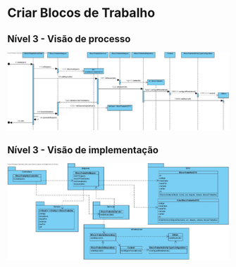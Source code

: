 # Criar Blocos de Trabalho

## Nível 3 - Visão de processo

![CriarBlocosTrabalho](CriarBlocosTrabalhoSD.jpg)



## Nível 3 - Visão de implementação

![CriarBlocosTrabalho](CriarBlocosTrabalhoCD.jpg)